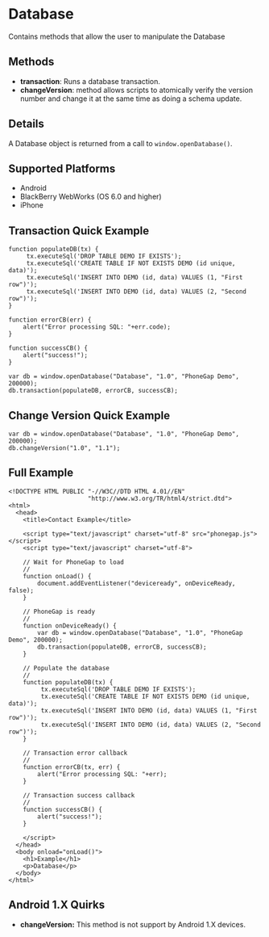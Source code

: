 Database
=======

Contains methods that allow the user to manipulate the Database

Methods
-------

- __transaction__: Runs a database transaction. 
- __changeVersion__: method allows scripts to atomically verify the version number and change it at the same time as doing a schema update. 

Details
-------

A Database object is returned from a call to `window.openDatabase()`.

Supported Platforms
-------------------

- Android
- BlackBerry WebWorks (OS 6.0 and higher)
- iPhone

Transaction Quick Example
------------------
	function populateDB(tx) {
		 tx.executeSql('DROP TABLE DEMO IF EXISTS');
		 tx.executeSql('CREATE TABLE IF NOT EXISTS DEMO (id unique, data)');
		 tx.executeSql('INSERT INTO DEMO (id, data) VALUES (1, "First row")');
		 tx.executeSql('INSERT INTO DEMO (id, data) VALUES (2, "Second row")');
	}
	
	function errorCB(err) {
		alert("Error processing SQL: "+err.code);
	}
	
	function successCB() {
		alert("success!");
	}
	
	var db = window.openDatabase("Database", "1.0", "PhoneGap Demo", 200000);
	db.transaction(populateDB, errorCB, successCB);

Change Version Quick Example
-------------------

	var db = window.openDatabase("Database", "1.0", "PhoneGap Demo", 200000);
	db.changeVersion("1.0", "1.1");

Full Example
------------

    <!DOCTYPE HTML PUBLIC "-//W3C//DTD HTML 4.01//EN"
                          "http://www.w3.org/TR/html4/strict.dtd">
    <html>
      <head>
        <title>Contact Example</title>

        <script type="text/javascript" charset="utf-8" src="phonegap.js"></script>
        <script type="text/javascript" charset="utf-8">

        // Wait for PhoneGap to load
        //
        function onLoad() {
            document.addEventListener("deviceready", onDeviceReady, false);
        }

        // PhoneGap is ready
        //
        function onDeviceReady() {
			var db = window.openDatabase("Database", "1.0", "PhoneGap Demo", 200000);
			db.transaction(populateDB, errorCB, successCB);
        }
		
		// Populate the database 
		//
		function populateDB(tx) {
			 tx.executeSql('DROP TABLE DEMO IF EXISTS');
			 tx.executeSql('CREATE TABLE IF NOT EXISTS DEMO (id unique, data)');
			 tx.executeSql('INSERT INTO DEMO (id, data) VALUES (1, "First row")');
			 tx.executeSql('INSERT INTO DEMO (id, data) VALUES (2, "Second row")');
		}
		
		// Transaction error callback
		//
		function errorCB(tx, err) {
			alert("Error processing SQL: "+err);
		}
		
		// Transaction success callback
		//
		function successCB() {
			alert("success!");
		}
	
        </script>
      </head>
      <body onload="onLoad()">
        <h1>Example</h1>
        <p>Database</p>
      </body>
    </html>

Android 1.X Quirks
------------------

- __changeVersion:__ This method is not support by Android 1.X devices.
